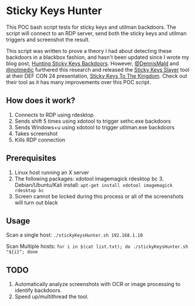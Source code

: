 # Sticky Keys Hunter

This POC bash script tests for sticky keys and utilman  backdoors. The script will connect to an RDP server, send both the sticky keys and utilman triggers and screenshot the result.

This script was written to prove a theory I had about detecting these backdoors in a blackbox fashion, and hasn't been updated since I wrote my blog post, [Hunting Sticky Keys Backdoors](http://zachgrace.com/2015/03/23/hunting-sticky-keys-backdoors.html). However,
[@DennisMald](https://twitter.com/DennisMald) and [@notmedic](https://twitter.com/notmedic) furthered this research and released the [Sticky Keys Slayer](https://github.com/linuz/Sticky-Keys-Slayer) tool at their DEF CON 24 presentation, [Sticky Keys To The Kingdom](http://www.slideshare.net/DennisMaldonado5/sticky-keys-to-the-kingdom). Check out their tool as it has many improvements over this POC script.

## How does it work?

1. Connects to RDP using rdesktop
2. Sends shift 5 times using xdotool to trigger sethc.exe backdoors
3. Sends Windows+u using xdotool to trigger utilman.exe backdoors
3. Takes screenshot
4. Kills RDP connection

## Prerequisites

1. Linux host running an X server
2. The following packages: xdotool imagemagick rdesktop bc
    3. Debian/Ubuntu/Kali install: `apt-get install xdotool imagemagick rdesktop bc`
3. Screen cannot be locked during this process or all of the screenshots will turn out black

## Usage

Scan a single host: `./stickyKeysHunter.sh 192.168.1.10`

Scan Multiple hosts: `for i in $(cat list.txt); do ./stickyKeysHunter.sh "${i}"; done`

## TODO

1. Automatically analyze screenshots with OCR or image processing to identify backdoors.
2. Speed up/multithread the tool.
